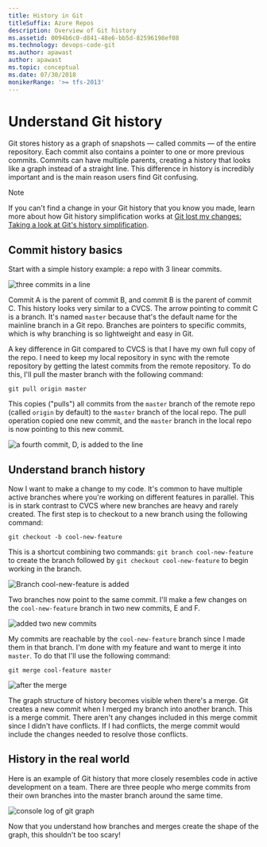 ```yaml
---
title: History in Git
titleSuffix: Azure Repos
description: Overview of Git history
ms.assetid: 0094b6c0-d841-48e6-bb5d-82596198ef08
ms.technology: devops-code-git 
ms.author: apawast
author: apawast
ms.topic: conceptual
ms.date: 07/30/2018
monikerRange: '>= tfs-2013'
---
```


# Understand Git history

Git stores history as a graph of snapshots &mdash; called commits &mdash; of the entire repository.
Each commit also contains a pointer to one or more previous commits.
Commits can have multiple parents, creating a history that looks like a graph instead of a straight line.
This difference in history is incredibly important and is the main reason users find Git confusing.

> [!NOTE]
> If you can't find a change in your Git history that you know you made, learn more about how Git history simplification works at [Git lost my changes: Taking a look at Git's history simplification](/azure/devops/articles/git-log-history-simplification?view=azure-devops).

## Commit history basics

Start with a simple history example: a repo with 3 linear commits.

![three commits in a line](media/history/history-abc.png)

Commit A is the parent of commit B, and commit B is the parent of commit C.
This history looks very similar to a CVCS.
The arrow pointing to commit C is a branch.
It's named `master` because that's the default name for the mainline branch in a Git repo.
Branches are pointers to specific commits, which is why branching is so lightweight and easy in Git.

A key difference in Git compared to CVCS is that I have my own full copy of the repo.
I need to keep my local repository in sync with the remote repository by getting the latest commits from the remote repository.
To do this, I'll pull the master branch with the following command:

`git pull origin master`

This copies ("pulls") all commits from the `master` branch of the remote repo (called `origin` by default) to the `master` branch of the local repo. The pull operation copied one new commit, and the `master` branch in the local repo is now pointing to this new commit.

![a fourth commit, D, is added to the line](media/history/history-abcd.png)

## Understand branch history

Now I want to make a change to my code.
It's common to have multiple active branches where you're working on different features in parallel.
This is in stark contrast to CVCS where new branches are heavy and rarely created.
The first step is to checkout to a new branch using the following command:

`git checkout -b cool-new-feature`

This is a shortcut combining two commands: `git branch cool-new-feature` to create the branch followed by `git checkout cool-new-feature` to begin working in the branch.

![Branch cool-new-feature is added](media/history/history-abcd-cool-new-feature.png)

Two branches now point to the same commit.
I'll make a few changes on the `cool-new-feature` branch in two new commits, E and F.

![added two new commits](media/history/history-abcd-cool-new-feature-e-f.png)

My commits are reachable by the `cool-new-feature` branch since I made them in that branch.
I'm done with my feature and want to merge it into `master`.
To do that I'll use the following command:

`git merge cool-feature master`

![after the merge](media/history/history-abcd-cool-new-feature-e-f-merge.png)

The graph structure of history becomes visible when there's a merge.
Git creates a new commit when I merged my branch into another branch.
This is a merge commit.
There aren't any changes included in this merge commit since I didn't have conflicts.
If I had conflicts, the merge commit would include the changes needed to resolve those conflicts.

## History in the real world

Here is an example of Git history that more closely resembles code in active development on a team.
There are three people who merge commits from their own branches into the master branch around the same time.

![console log of git graph](media/history/gitlogconsole.png)

Now that you understand how branches and merges create the shape of the graph, this shouldn't be too scary!
